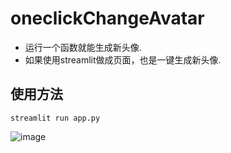 # oneclickChangeAvatar
 - 运行一个函数就能生成新头像.
 - 如果使用streamlit做成页面，也是一键生成新头像.

## 使用方法
```
streamlit run app.py
```


![image](https://github.com/zgimszhd61/oneclickChangeAvatar/assets/114722053/7ab6ddc4-2968-4a9e-adad-3c7fd2a6c0ba)
